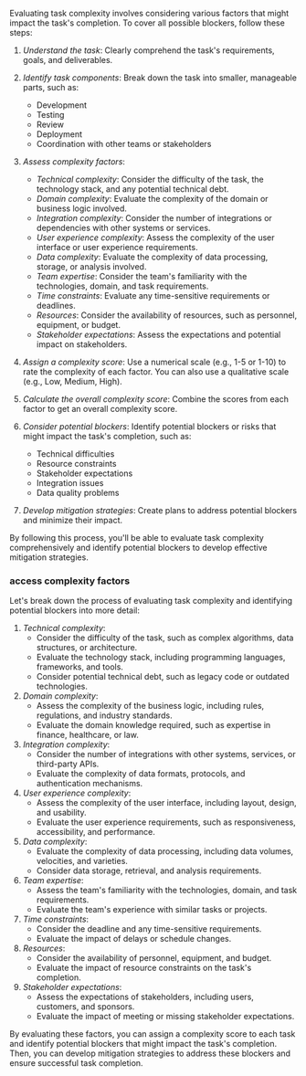 Evaluating task complexity involves considering various factors that might impact the task's completion. To cover all possible blockers, follow these steps:

1. *Understand the task*: Clearly comprehend the task's requirements, goals, and deliverables.

2. *Identify task components*: Break down the task into smaller, manageable parts, such as:
    - Development
    - Testing
    - Review
    - Deployment
    - Coordination with other teams or stakeholders

3. *Assess complexity factors*:
    - *Technical complexity*: Consider the difficulty of the task, the technology stack, and any potential technical debt.
    - *Domain complexity*: Evaluate the complexity of the domain or business logic involved.
    - *Integration complexity*: Consider the number of integrations or dependencies with other systems or services.
    - *User experience complexity*: Assess the complexity of the user interface or user experience requirements.
    - *Data complexity*: Evaluate the complexity of data processing, storage, or analysis involved.
    - *Team expertise*: Consider the team's familiarity with the technologies, domain, and task requirements.
    - *Time constraints*: Evaluate any time-sensitive requirements or deadlines.
    - *Resources*: Consider the availability of resources, such as personnel, equipment, or budget.
    - *Stakeholder expectations*: Assess the expectations and potential impact on stakeholders.

4. *Assign a complexity score*: Use a numerical scale (e.g., 1-5 or 1-10) to rate the complexity of each factor. You can also use a qualitative scale (e.g., Low, Medium, High).

5. *Calculate the overall complexity score*: Combine the scores from each factor to get an overall complexity score.

6. *Consider potential blockers*: Identify potential blockers or risks that might impact the task's completion, such as:
    - Technical difficulties
    - Resource constraints
    - Stakeholder expectations
    - Integration issues
    - Data quality problems

7. *Develop mitigation strategies*: Create plans to address potential blockers and minimize their impact.

By following this process, you'll be able to evaluate task complexity comprehensively and identify potential blockers to develop effective mitigation strategies.

### access complexity factors

Let's break down the process of evaluating task complexity and identifying potential blockers into more detail:

1. *Technical complexity*:
    - Consider the difficulty of the task, such as complex algorithms, data structures, or architecture.
    - Evaluate the technology stack, including programming languages, frameworks, and tools.
    - Consider potential technical debt, such as legacy code or outdated technologies.
2. *Domain complexity*:
    - Assess the complexity of the business logic, including rules, regulations, and industry standards.
    - Evaluate the domain knowledge required, such as expertise in finance, healthcare, or law.
3. *Integration complexity*:
    - Consider the number of integrations with other systems, services, or third-party APIs.
    - Evaluate the complexity of data formats, protocols, and authentication mechanisms.
4. *User experience complexity*:
    - Assess the complexity of the user interface, including layout, design, and usability.
    - Evaluate the user experience requirements, such as responsiveness, accessibility, and performance.
5. *Data complexity*:
    - Evaluate the complexity of data processing, including data volumes, velocities, and varieties.
    - Consider data storage, retrieval, and analysis requirements.
6. *Team expertise*:
    - Assess the team's familiarity with the technologies, domain, and task requirements.
    - Evaluate the team's experience with similar tasks or projects.
7. *Time constraints*:
    - Consider the deadline and any time-sensitive requirements.
    - Evaluate the impact of delays or schedule changes.
8. *Resources*:
    - Consider the availability of personnel, equipment, and budget.
    - Evaluate the impact of resource constraints on the task's completion.
9. *Stakeholder expectations*:
    - Assess the expectations of stakeholders, including users, customers, and sponsors.
    - Evaluate the impact of meeting or missing stakeholder expectations.

By evaluating these factors, you can assign a complexity score to each task and identify potential blockers that might impact the task's completion. Then, you can develop mitigation strategies to address these blockers and ensure successful task completion.